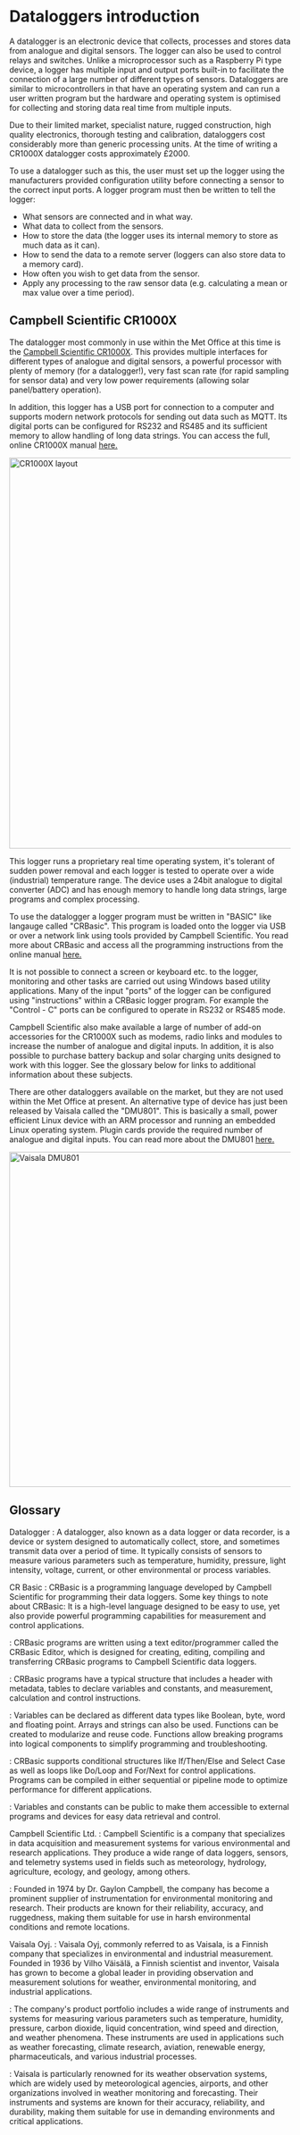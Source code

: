 # Dataloggers introduction

A datalogger is an electronic device that collects, processes and stores data from analogue and digital sensors. The logger can also be used to control relays and switches. Unlike a microprocessor such as a Raspberry Pi type device, a logger has multiple input and output ports built-in to facilitate the connection of a large number of different types of sensors. Dataloggers are similar to microcontrollers in that have an operating system and can run a user written program but the hardware and operating system is optimised for collecting and storing data real time from multiple inputs.

Due to their limited market, specialist nature, rugged construction, high quality electronics, thorough testing and calibration, dataloggers cost considerably more than generic processing units. At the time of writing a CR1000X datalogger costs approximately £2000.

To use a datalogger such as this, the user must set up the logger using the manufacturers provided configuration utility before connecting a sensor to the correct input ports. A logger program must then be written to tell the logger:

- What sensors are connected and in what way.
- What data to collect from the sensors.
- How to store the data (the logger uses its internal memory to store as much data as it can).
- How to send the data to a remote server (loggers can also store data to a memory card).
- How often you wish to get data from the sensor.
- Apply any processing to the raw sensor data (e.g. calculating a mean or max value over a time period).

## Campbell Scientific CR1000X

The datalogger most commonly in use within the Met Office at this time is the [Campbell Scientific CR1000X](https://www.campbellsci.eu/cr1000x). This provides multiple interfaces for different types of analogue and digital sensors, a powerful processor with plenty of memory (for a datalogger!), very fast scan rate (for rapid sampling for sensor data) and very low power requirements (allowing solar panel/battery operation).

In addition, this logger has a USB port for connection to a computer and supports modern network protocols for sending out data such as MQTT. Its digital ports can be configured for RS232 and RS485 and its sufficient memory to allow handling of long data strings. You can access the full, online CR1000X manual [here.](https://help.campbellsci.com/CR1000X/Content/Home.htm)

<img alt="CR1000X layout" src="CR1000X_diag.svg" width="700"/>

This logger runs a proprietary real time operating system, it's tolerant of sudden power removal and each logger is tested to operate over a wide (industrial) temperature range. The device uses a 24bit analogue to digital converter (ADC) and has enough memory to handle long data strings, large programs and complex processing. 

To use the datalogger a logger program must be written in "BASIC" like langauge called "CRBasic". This program is loaded onto the logger via USB or over a network link using tools provided by Campbell Scientific. You read more about CRBasic and access all the programming instructions from the online manual [here.](https://help.campbellsci.com/crbasic/cr1000x/)

It is not possible to connect a screen or keyboard etc. to the logger, monitoring and other tasks are carried out using Windows based utility applications. Many of the input "ports" of the logger can be configured using "instructions" within a CRBasic logger program. For example the "Control - C" ports can be configured to operate in RS232 or RS485 mode.

Campbell Scientific also make available a large of number of add-on accessories for the CR1000X such as modems, radio links and modules to increase the number of analogue and digital inputs. In addition, it is also possible to purchase battery backup and solar charging units designed to work with this logger. See the glossary below for links to additional information about these subjects.

There are other dataloggers available on the market, but they are not used within the Met Office at present. An alternative type of device has just been released by Vaisala called the "DMU801". This is basically a small, power efficient Linux device with an ARM processor and running an embedded Linux operating system. Plugin cards provide the required number of analogue and digital inputs. You can read more about the DMU801 [here.](https://www.vaisala.com/en/products/data-management-unit-dmu801)

<img alt="Vaisala DMU801" src="vaisala_DMU801.svg" width="600"/>

## Glossary

Datalogger
: A datalogger, also known as a data logger or data recorder, is a device or system designed to automatically collect, store, and sometimes transmit data over a period of time. It typically consists of sensors to measure various parameters such as temperature, humidity, pressure, light intensity, voltage, current, or other environmental or process variables.

CR Basic
: CRBasic is a programming language developed by Campbell Scientific for programming their data loggers. Some key things to note about CRBasic:
It is a high-level language designed to be easy to use, yet also provide powerful programming capabilities for measurement and control applications.

: CRBasic programs are written using a text editor/programmer called the CRBasic Editor, which is designed for creating, editing, compiling and transferring CRBasic programs to Campbell Scientific data loggers.

: CRBasic programs have a typical structure that includes a header with metadata, tables to declare variables and constants, and measurement, calculation and control instructions.

: Variables can be declared as different data types like Boolean, byte, word and floating point. Arrays and strings can also be used.
Functions can be created to modularize and reuse code. Functions allow breaking programs into logical components to simplify programming and troubleshooting.

: CRBasic supports conditional structures like If/Then/Else and Select Case as well as loops like Do/Loop and For/Next for control applications.
Programs can be compiled in either sequential or pipeline mode to optimize performance for different applications.

: Variables and constants can be public to make them accessible to external programs and devices for easy data retrieval and control.

Campbell Scientific Ltd.
: Campbell Scientific is a company that specializes in data acquisition and measurement systems for various environmental and research applications. They produce a wide range of data loggers, sensors, and telemetry systems used in fields such as meteorology, hydrology, agriculture, ecology, and geology, among others.

: Founded in 1974 by Dr. Gaylon Campbell, the company has become a prominent supplier of instrumentation for environmental monitoring and research. Their products are known for their reliability, accuracy, and ruggedness, making them suitable for use in harsh environmental conditions and remote locations.

Vaisala Oyj.
: Vaisala Oyj, commonly referred to as Vaisala, is a Finnish company that specializes in environmental and industrial measurement. Founded in 1936 by Vilho Väisälä, a Finnish scientist and inventor, Vaisala has grown to become a global leader in providing observation and measurement solutions for weather, environmental monitoring, and industrial applications.

: The company's product portfolio includes a wide range of instruments and systems for measuring various parameters such as temperature, humidity, pressure, carbon dioxide, liquid concentration, wind speed and direction, and weather phenomena. These instruments are used in applications such as weather forecasting, climate research, aviation, renewable energy, pharmaceuticals, and various industrial processes.

: Vaisala is particularly renowned for its weather observation systems, which are widely used by meteorological agencies, airports, and other organizations involved in weather monitoring and forecasting. Their instruments and systems are known for their accuracy, reliability, and durability, making them suitable for use in demanding environments and critical applications.